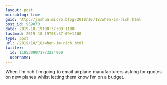 ```yaml
---
layout: post
microblog: true
guid: http://joshua.micro.blog/2019/10/18/when-im-rich.html
post_id: 959073
date: 2019-10-19T08:37:09+1100
lastmod: 2019-10-19T08:37:09+1100
type: post
url: /2019/10/18/when-im-rich.html
twitter:
  id: 1185309071773224960
  username: 
---
```

When I’m rich I’m going to email airplane manufacturers asking for quotes on new planes whilst letting them know I’m on a budget.
